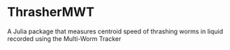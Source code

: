 # ThrasherMWT
A Julia package that measures centroid speed of thrashing worms in liquid recorded using the Multi-Worm Tracker
